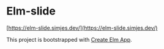 # Elm-slide

[https://elm-slide.simjes.dev/](https://elm-slide.simjes.dev/)

This project is bootstrapped with [Create Elm App](https://github.com/halfzebra/create-elm-app).
